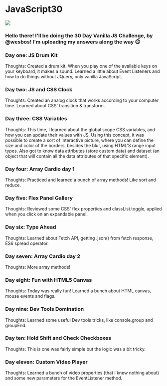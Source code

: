 # JavaScript30

![](https://javascript30.com/images/JS3-social-share.png)

### Hello there! I'll be doing the 30 Day Vanilla JS Challenge, by @wesbos! I'm uploading my answers along the way 😊

### Day one: JS Drum Kit

Thoughts: Created a drum kit. When you play one of the available keys on your keyboard, it makes a sound. Learned a little about
Event Listeners and how to do things without JQuery, only vanilla JavaScript.

### Day two: JS and CSS Clock

Thoughts: Created an analog clock that works according to your computer time. Learned about CSS' transition & transform.

### Day three: CSS Variables

Thoughts: This time, I learned about the global scope CSS variables, and how you can update their values with JS. Using this concept, it was possible to create a sort of interactive picture, where you can define the size and color of the borders, besides the blur, using HTML'S range input types. Also got to know data attributes (store custom data) and dataset (an object that will contain all the data attributes of that specific element).

### Day four: Array Cardio day 1

Thoughts: Practiced and learned a bunch of array methods! Like sort and reduce.

### Day five: Flex Panel Gallery

Thoughts: Reviewed some CSS' flex properties and classList.toggle, applied when you click on an expandable panel.

### Day six: Type Ahead

Thoughts: Learned about Fetch API, getting .json() from fetch response, ES6 spread operator.

### Day seven: Array Cardio day 2

Thoughts: More array methods!

### Day eight: Fun with HTML5 Canvas

Thoughts: Today was really fun! Learned a bunch about HTML canvas, mouse events and flags.

### Day nine: Dev Tools Domination

Thoughts: Learned some useful Dev tools tricks, like console.group and groupEnd.

### Day ten: Hold Shift and Check Checkboxes

Thoughts: This is one was fairly simple but the logic was a bit tricky.

### Day eleven: Custom Video Player

Thoughts: Learned a bunch of video properties (that I knew nothing about) and some new parameters for the EventListener method.
